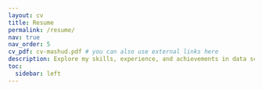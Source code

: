 ```yaml
---
layout: cv
title: Resume
permalink: /resume/
nav: true
nav_order: 5
cv_pdf: cv-mashud.pdf # you can also use external links here
description: Explore my skills, experience, and achievements in data science, machine learning, and software development. Download the full PDF to learn more.
toc:
  sidebar: left
---
```

